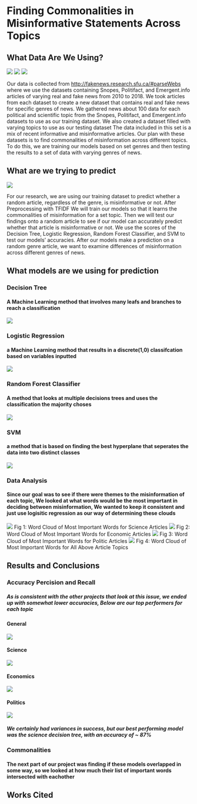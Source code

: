 # Finding Commonalities in Misinformative Statements Across Topics
## What Data Are We Using?
<img src="/assets/img/Snopes.png"> <img src="/assets/img/Polifact.png">  <img src="/assets/img/emergent.jfif">

Our data is collected from http://fakenews.research.sfu.ca/#parseWebs where we use the datasets containing Snopes, Politifact, and Emergent.info articles of varying real and fake news from 2010 to 2018. We took articles from each dataset to create a new dataset that contains real and fake news for specific genres of news. We gathered news about 100 data for each political and scientific topic from the Snopes, Politifact, and Emergent.info datasets to use as our training dataset. We also created a dataset filled with varying topics to use as our testing dataset The data included in this set is a mix of recent informative and misinformative articles. Our plan with these datasets is to find commonalities of misinformation across different topics. To do this, we are training our models based on set genres and then testing the results to a set of data with varying genres of news. 
## What are we trying to predict
<img src="/assets/img/infowars.png">
 
For our research, we are using our training dataset to predict whether a random article, regardless of the genre, is misinformative or not. After Preprocessing with TFIDF We will train our models so that it learns the commonalities of misinformation for a set topic. Then we will test our findings onto a random article to see if our model can accurately predict whether that article is misinformative or not. We use the scores of the Decision Tree, Logistic Regression, Random Forest Classifier, and SVM to test our models’ accuracies. After our models make a prediction on a random genre article, we want to examine differences of misinformation across different genres of news.
## What models are we using for prediction
### Decision Tree
#### A Machine Learning method that involves many leafs and branches to reach a classification
<img src="/assets/img/decision_tree_example.png">

### Logistic Regression
#### a Machine Learning method that results in a discrete(1,0) classifcation based on variables inputted
<img src="/assets/img/logistic_regression_example.png">

### Random Forest Classifier
#### A method that looks at multiple decisions trees and uses the classification the majority choses
<img src="/assets/img/random_forest_classifier.png">

### SVM
#### a method that is based on finding the best hyperplane that seperates the data into two distinct classes
<img src="/assets/img/svm_example.png">

### Data Analysis
#### Since our goal was to see if there were themes to the misinformation of each topic, We looked at what words would be the most important in deciding between misinformation, We wanted to keep it consistent and just use logisitic regression as our way of determining these clouds

<img src="/assets/img/science_logisitic_cloud (1).png"> 
Fig 1: Word Cloud of Most Important Words for Science Articles

<img src="/assets/img/economics_logisitic_cloud (1).png">
Fig 2: Word Cloud of Most Important Words for Economic Articles

<img src="/assets/img/politics_logisitic_cloud.png">
Fig 3: Word Cloud of Most Important Words for Politic Articles

<img src="/assets/img/general_logisitic_cloud.png">
Fig 4: Word Cloud of Most Important Words for All Above Article Topics

## Results and Conclusions
### Accuracy Percision and Recall
##### As is consistent with the other projects that look at this issue, we ended up with somewhat lower accuracies, Below are our top performers for each topic
#### General 
 <img src="/assets/img/general_acc.PNG">
 
#### Science
 <img src="/assets/img/science_accPNG.PNG">
 
#### Economics
 <img src="/assets/img/economics_acc.PNG">
 
#### Politics
 <img src="/assets/img/politics_acc.PNG">

##### We certainly had variances in success, but our best performing model was the science decision tree, with an accuracy of ~ 87%
### Commonalities
#### The next part of our project was finding if these models overlapped in some way, so we looked at how much their list of important words intersected with eachother


## Works Cited
